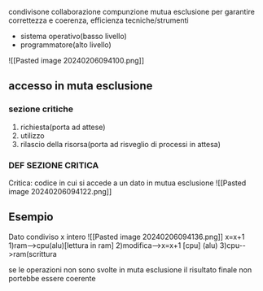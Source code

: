 condivisone
	collaborazione
	compunzione
mutua esclusione
	per garantire correttezza e coerenza, efficienza
tecniche/strumenti
- sistema operativo(basso livello)
- programmatore(alto livello)

![[Pasted image 20240206094100.png]]
## accesso in muta esclusione 
### sezione critiche
1) richiesta(porta ad attese)
2) utilizzo 
3) rilascio della risorsa(porta ad risveglio di processi in attesa)
### DEF SEZIONE CRITICA 
Critica:
	codice in cui si accede a un dato in mutua esclusione
	![[Pasted image 20240206094122.png]]
## Esempio 
Dato condiviso x  intero
![[Pasted image 20240206094136.png]]
x=x+1
1)ram-->cpu(alu)[lettura in ram]
2)modifica-->x=x+1 [cpu] (alu)
3)cpu-->ram(scrittura


se le operazioni non sono svolte in muta esclusione il risultato  finale non portebbe essere coerente






